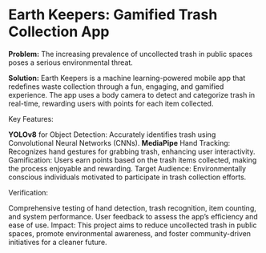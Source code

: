 # Earth Keepers: Gamified Trash Collection App
**Problem:** The increasing prevalence of uncollected trash in public spaces poses a serious environmental threat.

**Solution:** Earth Keepers is a machine learning-powered mobile app that redefines waste collection through a fun, engaging, and gamified experience. The app uses a body camera to detect and categorize trash in real-time, rewarding users with points for each item collected.

Key Features:

**YOLOv8** for Object Detection: Accurately identifies trash using Convolutional Neural Networks (CNNs).
**MediaPipe** Hand Tracking: Recognizes hand gestures for grabbing trash, enhancing user interactivity.
Gamification: Users earn points based on the trash items collected, making the process enjoyable and rewarding.
Target Audience: Environmentally conscious individuals motivated to participate in trash collection efforts.

Verification:

Comprehensive testing of hand detection, trash recognition, item counting, and system performance.
User feedback to assess the app’s efficiency and ease of use.
Impact: This project aims to reduce uncollected trash in public spaces, promote environmental awareness, and foster community-driven initiatives for a cleaner future.
